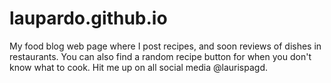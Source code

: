 # laupardo.github.io
My food blog web page where I post recipes, and soon reviews of dishes in restaurants. You can also find a random recipe button for when you don't know what to cook. 
Hit me up on all social media @laurispagd.
